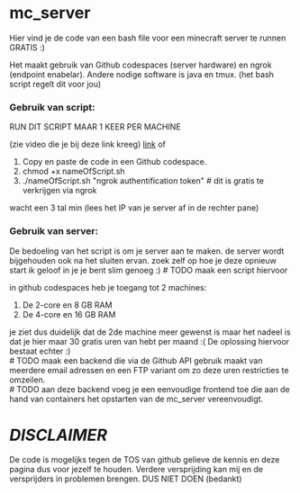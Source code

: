 # mc_server

Hier vind je de code van een bash file voor een minecraft server te runnen GRATIS :)

Het maakt gebruik van Github codespaces (server hardware) en ngrok (endpoint enabelar).
Andere nodige software is java en tmux. (het bash script regelt dit voor jou)

### Gebruik van script:

RUN DIT SCRIPT MAAR 1 KEER PER MACHINE

(zie video die je bij deze link kreeg) [link](https://youtu.be/xV8rDcUkTLc) of
1. Copy en paste de code in een Github codespace.
2. chmod +x nameOfScript.sh
3. ./nameOfScript.sh "ngrok authentification token" # dit is gratis te verkrijgen via ngrok

wacht een 3 tal min (lees het IP van je server af in de rechter pane)

### Gebruik van server:

De bedoeling van het script is om je server aan te maken.
de server wordt bijgehouden ook na het sluiten ervan.
zoek zelf op hoe je deze opnieuw start ik geloof in je je bent slim genoeg :) # TODO maak een script hiervoor

in github codespaces heb je toegang tot 2 machines:
1. De 2-core en 8 GB RAM
2. De 4-core en 16 GB RAM

je ziet dus duidelijk dat de 2de machine meer gewenst is maar het nadeel is dat je hier maar 30 gratis uren van hebt per maand :(
De oplossing hiervoor bestaat echter :) <br> # TODO maak een backend die via de Github API gebruik maakt van meerdere email adressen en een FTP variant om zo deze uren restricties te omzeilen. <br> # TODO aan deze backend voeg je een eenvoudige frontend toe die aan de hand van containers het opstarten van de mc_server vereenvoudigt.

# *DISCLAIMER*
De code is mogelijks tegen de TOS van github gelieve de kennis en deze pagina dus voor jezelf te houden. Verdere versprijding kan mij en de versprijders in problemen brengen. DUS NIET DOEN (bedankt)
